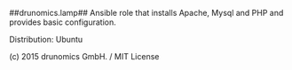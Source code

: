 ##drunomics.lamp##
Ansible role that installs Apache, Mysql and PHP and provides basic configuration.


Distribution: Ubuntu

(c) 2015 drunomics GmbH. /  MIT License